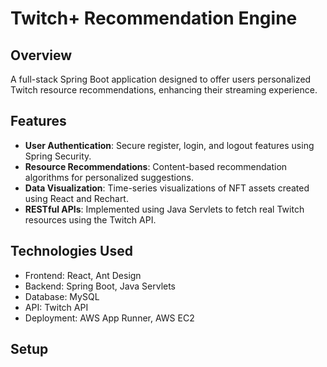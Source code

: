 # Twitch+ Recommendation Engine

## Overview
A full-stack Spring Boot application designed to offer users personalized Twitch resource recommendations, enhancing their streaming experience.

## Features
- **User Authentication**: Secure register, login, and logout features using Spring Security.
- **Resource Recommendations**: Content-based recommendation algorithms for personalized suggestions.
- **Data Visualization**: Time-series visualizations of NFT assets created using React and Rechart.
- **RESTful APIs**: Implemented using Java Servlets to fetch real Twitch resources using the Twitch API.

## Technologies Used
- Frontend: React, Ant Design
- Backend: Spring Boot, Java Servlets
- Database: MySQL
- API: Twitch API
- Deployment: AWS App Runner, AWS EC2

## Setup
